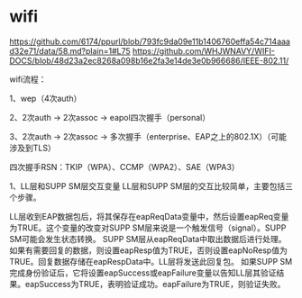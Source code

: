 # wifi


https://github.com/6174/ppurl/blob/793fc9da09e11b1406760effa54c714aaad32e71/data/58.md?plain=1#L75
https://github.com/WHJWNAVY/WIFI-DOCS/blob/48d23a2ec8268a098b16e2fa3e14de3e0b966686/IEEE-802.11/



wifi流程：

1、wep（4次auth）

2、2次auth -> 2次assoc -> eapol四次握手（personal）

3、2次auth -> 2次assoc -> 多次握手（enterprise、EAP之上的802.1X）（可能涉及到TLS）


四次握手RSN：TKIP（WPA）、CCMP（WPA2）、SAE（WPA3）
  



1、LL层和SUPP SM层交互变量
LL层和SUPP SM层的交互比较简单，主要包括三个步骤。

LL层收到EAP数据包后，将其保存在eapReqData变量中，然后设置eapReq变量为TRUE。这个变量的改变对SUPP SM层来说是一个触发信号（signal）。SUPP SM可能会发生状态转换。
SUPP SM层从eapReqData中取出数据后进行处理。如果有需要回复的数据，则设置eapResp值为TRUE，否则设置eapNoResp值为TRUE。回复数据存储在eapRespData中。LL层将发送此回复包。
如果SUPP SM完成身份验证后，它将设置eapSuccess或eapFailure变量以告知LL层其验证结果。eapSuccess为TRUE，表明验证成功。eapFailure为TRUE，则验证失败。
